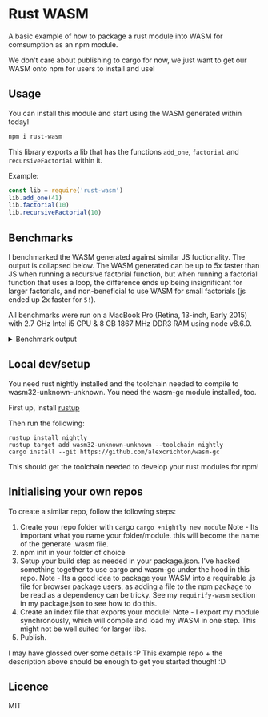 # Rust WASM

A basic example of how to package a rust module into WASM for comsumption as an npm module.

We don't care about publishing to cargo for now, we just want to get our WASM onto npm for users to install and use!

## Usage

You can install this module and start using the WASM generated within today!

```sh
npm i rust-wasm
```

This library exports a lib that has the functions `add_one`, `factorial` and `recursiveFactorial` within it.

Example:
```js
const lib = require('rust-wasm')
lib.add_one(41)
lib.factorial(10)
lib.recursiveFactorial(10)
```

## Benchmarks

I benchmarked the WASM generated against similar JS fuctionality. The output is collapsed below. The WASM generated can be up to 5x faster than JS when running a recursive factorial function, but when running a factorial function that uses a loop, the difference ends up being insignificant for larger factorials, and non-beneficial to use WASM for small factorials (js ended up 2x faster for `5!`).

All benchmarks were run on a MacBook Pro (Retina, 13-inch, Early 2015) with 2.7 GHz Intel i5 CPU & 8 GB 1867 MHz DDR3 RAM using node v8.6.0.

<details>
<summary>Benchmark output</summary>
factorial WASM for increment 5 x 44,887,847 ops/sec ±14.47% (65 runs sampled) <br/>
factorial JS for increment 5 x 93,934,846 ops/sec ±3.36% (86 runs sampled) <br/>
Benchmark factorial for increment 5 <br/>
Fastest is factorial JS for increment 5 <br/>

factorial WASM for increment 10 x 58,868,287 ops/sec ±1.39% (84 runs sampled) <br/>
factorial JS for increment 10 x 54,040,767 ops/sec ±7.30% (79 runs sampled)<br/>
Benchmark factorial for increment 10<br/>
Fastest is factorial WASM for increment 10<br/>

factorial WASM for increment 20 x 35,854,560 ops/sec ±1.99% (89 runs sampled)<br/>
factorial JS for increment 20 x 31,035,880 ops/sec ±2.70% (84 runs sampled)<br/>
Benchmark factorial for increment 20<br/>
Fastest is factorial WASM for increment 20<br/>

factorial WASM for increment 40 x 17,120,968 ops/sec ±7.02% (77 runs sampled)<br/>
factorial JS for increment 40 x 13,932,862 ops/sec ±3.40% (85 runs sampled)<br/>
Benchmark factorial for increment 40<br/>
Fastest is factorial WASM for increment 40<br/>

factorial WASM for increment 80 x 8,029,735 ops/sec ±4.43% (82 runs sampled)<br/>
factorial JS for increment 80 x 5,960,309 ops/sec ±6.79% (71 runs sampled)<br/>
Benchmark factorial for increment 80<br/>
Fastest is factorial WASM for increment 80<br/>

factorial WASM for increment 160 x 5,005,555 ops/sec ±4.18% (88 runs sampled)<br/>
factorial JS for increment 160 x 4,608,722 ops/sec ±3.24% (88 runs sampled)<br/>
Benchmark factorial for increment 160<br/>
Fastest is factorial WASM for increment 160<br/>

recursive_factorial WASM for increment 5 x 62,107,376 ops/sec ±2.57% (84 runs sampled)<br/>
recursive_factorial JS for increment 5 x 25,075,719 ops/sec ±2.85% (92 runs sampled)<br/>
Benchmark recursiveFactorial for increment 5<br/>
Fastest is recursive_factorial WASM for increment 5<br/>

recursive_factorial WASM for increment 10 x 52,741,036 ops/sec ±2.04% (88 runs sampled)<br/>
recursive_factorial JS for increment 10 x 12,485,573 ops/sec ±1.78% (87 runs sampled)<br/>
Benchmark recursiveFactorial for increment 10<br/>
Fastest is recursive_factorial WASM for increment 10<br/>

recursive_factorial WASM for increment 20 x 31,810,722 ops/sec ±3.25% (90 runs sampled)<br/>
recursive_factorial JS for increment 20 x 5,432,902 ops/sec ±0.54% (94 runs sampled)<br/>
Benchmark recursiveFactorial for increment 20<br/>
Fastest is recursive_factorial WASM for increment 20<br/>

recursive_factorial WASM for increment 40 x 13,918,201 ops/sec ±3.44% (81 runs sampled)<br/>
recursive_factorial JS for increment 40 x 2,919,241 ops/sec ±1.73% (91 runs sampled)<br/>
Benchmark recursiveFactorial for increment 40<br/>
Fastest is recursive_factorial WASM for increment 40<br/>

recursive_factorial WASM for increment 80 x 8,184,447 ops/sec ±1.55% (88 runs sampled)<br/>
recursive_factorial JS for increment 80 x 1,516,359 ops/sec ±2.53% (90 runs sampled)<br/>
Benchmark recursiveFactorial for increment 80<br/>
Fastest is recursive_factorial WASM for increment 80<br/>

recursive_factorial WASM for increment 160 x 5,023,411 ops/sec ±0.99% (94 runs sampled)<br/>
recursive_factorial JS for increment 160 x 764,093 ops/sec ±2.52% (91 runs sampled)<br/>
Benchmark recursiveFactorial for increment 160<br/>
Fastest is recursive_factorial WASM for increment 160<br/>
</details>

## Local dev/setup

You need rust nightly installed and the toolchain needed to compile to wasm32-unknown-unknown. You need the wasm-gc module installed, too.

First up, install [rustup](https://github.com/rust-lang-nursery/rustup.rs)

Then run the following:

```
rustup install nightly
rustup target add wasm32-unknown-unknown --toolchain nightly
cargo install --git https://github.com/alexcrichton/wasm-gc
```

This should get the toolchain needed to develop your rust modules for npm!

## Initialising your own repos

To create a similar repo, follow the following steps:

1. Create your repo folder with cargo `cargo +nightly new module`
    Note - Its important what you name your folder/module. this will become the name of the generate .wasm file.
2. npm init in your folder of choice
3. Setup your build step as needed in your package.json. I've hacked something together to use cargo and wasm-gc under the hood in this repo.
    Note - Its a good idea to package your WASM into a requirable .js file for browser package users, as adding a file to the npm package to be read as a dependency can be tricky. See my `requirify-wasm` section in my package.json to see how to do this.
4. Create an index file that exports your module!
    Note - I export my module synchronously, which will compile and load my WASM in one step. This might not be well suited for larger libs.
5. Publish.

I may have glossed over some details :P This example repo + the description above should be enough to get you started though! :D

## Licence

MIT